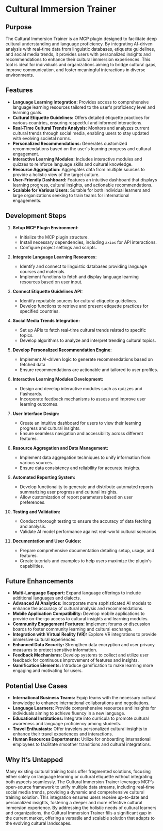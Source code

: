 # Cultural Immersion Trainer

## Purpose

The Cultural Immersion Trainer is an MCP plugin designed to facilitate deep cultural understanding and language proficiency. By integrating AI-driven analysis with real-time data from linguistic databases, etiquette guidelines, and social media trends, it provides users with personalized insights and recommendations to enhance their cultural immersion experiences. This tool is ideal for individuals and organizations aiming to bridge cultural gaps, improve communication, and foster meaningful interactions in diverse environments.

## Features

- **Language Learning Integration:** Provides access to comprehensive language learning resources tailored to the user's proficiency level and learning goals.
- **Cultural Etiquette Guidelines:** Offers detailed etiquette practices for various countries, ensuring respectful and informed interactions.
- **Real-Time Cultural Trends Analysis:** Monitors and analyzes current cultural trends through social media, enabling users to stay updated with evolving societal norms.
- **Personalized Recommendations:** Generates customized recommendations based on the user's learning progress and cultural engagement.
- **Interactive Learning Modules:** Includes interactive modules and quizzes to reinforce language skills and cultural knowledge.
- **Resource Aggregation:** Aggregates data from multiple sources to provide a holistic view of the target culture.
- **User-Friendly Dashboard:** Features an intuitive dashboard that displays learning progress, cultural insights, and actionable recommendations.
- **Scalable for Various Users:** Suitable for both individual learners and large organizations seeking to train teams for international engagements.

## Development Steps

1. **Setup MCP Plugin Environment:**
   - Initialize the MCP plugin structure.
   - Install necessary dependencies, including `axios` for API interactions.
   - Configure project settings and scripts.

2. **Integrate Language Learning Resources:**
   - Identify and connect to linguistic databases providing language courses and materials.
   - Implement functions to fetch and display language learning resources based on user input.

3. **Connect Etiquette Guidelines API:**
   - Identify reputable sources for cultural etiquette guidelines.
   - Develop functions to retrieve and present etiquette practices for specified countries.

4. **Social Media Trends Integration:**
   - Set up APIs to fetch real-time cultural trends related to specific topics.
   - Develop algorithms to analyze and interpret trending cultural topics.

5. **Develop Personalized Recommendation Engine:**
   - Implement AI-driven logic to generate recommendations based on fetched data.
   - Ensure recommendations are actionable and tailored to user profiles.

6. **Interactive Learning Modules Development:**
   - Design and develop interactive modules such as quizzes and flashcards.
   - Incorporate feedback mechanisms to assess and improve user learning outcomes.

7. **User Interface Design:**
   - Create an intuitive dashboard for users to view their learning progress and cultural insights.
   - Ensure seamless navigation and accessibility across different features.

8. **Resource Aggregation and Data Management:**
   - Implement data aggregation techniques to unify information from various sources.
   - Ensure data consistency and reliability for accurate insights.

9. **Automated Reporting System:**
   - Develop functionality to generate and distribute automated reports summarizing user progress and cultural insights.
   - Allow customization of report parameters based on user preferences.

10. **Testing and Validation:**
    - Conduct thorough testing to ensure the accuracy of data fetching and analysis.
    - Validate AI model performance against real-world cultural scenarios.

11. **Documentation and User Guides:**
    - Prepare comprehensive documentation detailing setup, usage, and features.
    - Create tutorials and examples to help users maximize the plugin's capabilities.

## Future Enhancements

- **Multi-Language Support:** Expand language offerings to include additional languages and dialects.
- **Advanced AI Analytics:** Incorporate more sophisticated AI models to enhance the accuracy of cultural analysis and recommendations.
- **Mobile Application Compatibility:** Develop mobile applications to provide on-the-go access to cultural insights and learning modules.
- **Community Engagement Features:** Implement forums or discussion boards to foster community learning and cultural exchange.
- **Integration with Virtual Reality (VR):** Explore VR integrations to provide immersive cultural experiences.
- **Enhanced Data Security:** Strengthen data encryption and user privacy measures to protect sensitive information.
- **Feedback Mechanisms:** Develop systems to collect and utilize user feedback for continuous improvement of features and insights.
- **Gamification Elements:** Introduce gamification to make learning more engaging and motivating for users.

## Potential Use Cases

- **International Business Teams:** Equip teams with the necessary cultural knowledge to enhance international collaborations and negotiations.
- **Language Learners:** Provide comprehensive resources and insights for individuals aiming to achieve fluency in a new language.
- **Educational Institutions:** Integrate into curricula to promote cultural awareness and language proficiency among students.
- **Travel Enthusiasts:** Offer travelers personalized cultural insights to enhance their travel experiences and interactions.
- **Human Resources Departments:** Utilize for onboarding international employees to facilitate smoother transitions and cultural integrations.

## Why It’s Untapped

Many existing cultural training tools offer fragmented solutions, focusing either solely on language learning or cultural etiquette without integrating both aspects seamlessly. The Cultural Immersion Trainer leverages MCP’s open-source framework to unify multiple data streams, including real-time social media trends, providing a dynamic and comprehensive cultural training solution. This integration ensures users receive up-to-date and personalized insights, fostering a deeper and more effective cultural immersion experience. By addressing the holistic needs of cultural learners and organizations, the Cultural Immersion Trainer fills a significant gap in the current market, offering a versatile and scalable solution that adapts to the evolving cultural landscapes.
